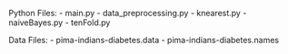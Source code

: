 Python Files:
	- main.py
	- data_preprocessing.py
	- knearest.py
	- naiveBayes.py
	- tenFold.py

Data Files:
	- pima-indians-diabetes.data
	- pima-indians-diabetes.names
